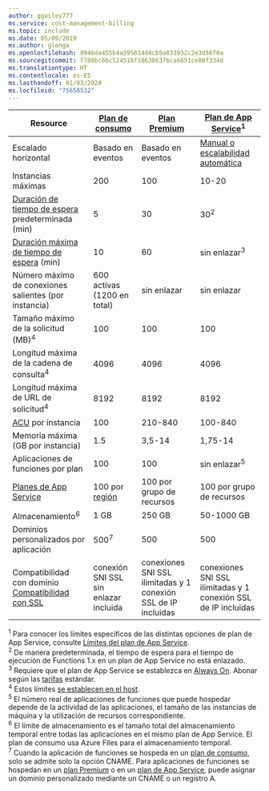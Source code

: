 ```yaml
---
author: ggailey777
ms.service: cost-management-billing
ms.topic: include
ms.date: 05/09/2019
ms.author: glenga
ms.openlocfilehash: 8946da455b4a395814d4cb5a833932c2e3d56f0a
ms.sourcegitcommit: f788bc6bc524516f186386376ca6651ce80f334d
ms.translationtype: HT
ms.contentlocale: es-ES
ms.lasthandoff: 01/03/2020
ms.locfileid: "75658532"
---
```

| Resource | [Plan de consumo](../articles/azure-functions/functions-scale.md#consumption-plan) | [Plan Premium](../articles/azure-functions/functions-scale.md#premium-plan) | [Plan de App Service](../articles/azure-functions/functions-scale.md#app-service-plan)<sup>1</sup> |
| --- | --- | --- | --- |
| Escalado horizontal | Basado en eventos | Basado en eventos | [Manual o escalabilidad automática](../articles/app-service/manage-scale-up.md) | 
| Instancias máximas | 200 | 100 | 10-20 |
|[Duración de tiempo de espera](../articles/azure-functions/functions-scale.md#timeout) predeterminada (min) |5 | 30 |30<sup>2</sup> |
|[Duración máxima de tiempo de espera](../articles/azure-functions/functions-scale.md#timeout) (min) |10 | 60 | sin enlazar<sup>3</sup> |
| Número máximo de conexiones salientes (por instancia) | 600 activas (1200 en total) | sin enlazar | sin enlazar |
| Tamaño máximo de la solicitud (MB)<sup>4</sup> | 100 | 100 | 100 |
| Longitud máxima de la cadena de consulta<sup>4</sup> | 4096 | 4096 | 4096 |
| Longitud máxima de URL de solicitud<sup>4</sup> | 8192 | 8192 | 8192 |
| [ACU](../articles/virtual-machines/windows/acu.md) por instancia | 100 | 210-840 | 100-840 |
| Memoria máxima (GB por instancia) | 1.5 | 3,5-14 | 1,75-14 |
| Aplicaciones de funciones por plan |100 |100 |sin enlazar<sup>5</sup> |
| [Planes de App Service](../articles/app-service/overview-hosting-plans.md) | 100 por [región](https://azure.microsoft.com/global-infrastructure/regions/) |100 por grupo de recursos |100 por grupo de recursos |
| Almacenamiento<sup>6</sup> |1 GB |250 GB |50-1000 GB |
| Dominios personalizados por aplicación</a> |500<sup>7</sup> |500 |500 |
| Compatibilidad con dominio [Compatibilidad con SSL](../articles/app-service/configure-ssl-bindings.md) |conexión SNI SSL sin enlazar incluida | conexiones SNI SSL ilimitadas y 1 conexión SSL de IP incluidas |conexiones SNI SSL ilimitadas y 1 conexión SSL de IP incluidas | 

<sup>1</sup> Para conocer los límites específicos de las distintas opciones de plan de App Service, consulte [Límites del plan de App Service](../articles/azure-resource-manager/management/azure-subscription-service-limits.md#app-service-limits).  
<sup>2</sup> De manera predeterminada, el tiempo de espera para el tiempo de ejecución de Functions 1.x en un plan de App Service no está enlazado.  
<sup>3</sup> Requiere que el plan de App Service se establezca en [Always On](../articles/azure-functions/functions-scale.md#always-on). Abonar según las [tarifas](https://azure.microsoft.com/pricing/details/app-service/) estándar.  
<sup>4</sup> Estos límites [se establecen en el host](https://github.com/Azure/azure-functions-host/blob/dev/src/WebJobs.Script.WebHost/web.config).  
<sup>5</sup> El número real de aplicaciones de funciones que puede hospedar depende de la actividad de las aplicaciones, el tamaño de las instancias de máquina y la utilización de recursos correspondiente.  
<sup>6</sup> El límite de almacenamiento es el tamaño total del almacenamiento temporal entre todas las aplicaciones en el mismo plan de App Service. El plan de consumo usa Azure Files para el almacenamiento temporal.  
<sup>7</sup> Cuando la aplicación de funciones se hospeda en un [plan de consumo](../articles/azure-functions/functions-scale.md#consumption-plan), solo se admite solo la opción CNAME. Para aplicaciones de funciones se hospedan en un [plan Premium](../articles/azure-functions/functions-scale.md#premium-plan) o en un [plan de App Service](../articles/azure-functions/functions-scale.md#app-service-plan), puede asignar un dominio personalizado mediante un CNAME o un registro A.
